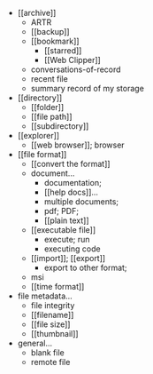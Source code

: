 - [[archive]]
    - ARTR
    - [[backup]]
    - [[bookmark]]
        - [[starred]]
        - [[Web Clipper]]
    - conversations-of-record
    - recent file
    - summary record of my storage
- [[directory]]
    - [[folder]]
    - [[file path]]
    - [[subdirectory]]
- [[explorer]]
    - [[web browser]]; browser
- [[file format]]
    - [[convert the format]]
    - document...
        - documentation;
        - [[help docs]]...
        - multiple documents;
        - pdf; PDF;
        - [[plain text]]
    - [[executable file]]
        - execute; run
        - executing code
    - [[import]]; [[export]]
        - export to other format;
    - msi
    - [[time format]]
- file metadata...
    - file integrity
    - [[filename]]
    - [[file size]]
    - [[thumbnail]]
- general...
    - blank file
    - remote file
